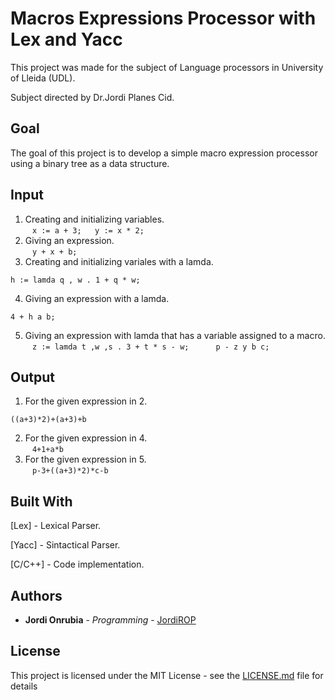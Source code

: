 # Macros Expressions Processor with Lex and Yacc
This project was made for the subject of Language processors in University of Lleida (UDL).

Subject directed by Dr.Jordi Planes Cid.

## Goal
The goal of this project is to develop a simple macro expression processor using a binary tree as a data structure.

## Input
1. Creating and initializing variables.  
  ```
  x := a + 3;  
  y := x * 2;
  ```
2. Giving an expression.  
  ```
   y + x + b;
  ```
3. Creating and initializing variales with a lamda.  
  ```
  h := lamda q , w . 1 + q * w;
  ```
4. Giving an expression with a lamda.  
  ```
  4 + h a b;
  ```
5. Giving an expression with lamda that has a variable assigned to a macro.  
  ```
  z := lamda t ,w ,s . 3 + t * s - w;  
  
  p - z y b c;
  ```
## Output
1. For the given expression in 2.
  ```
  ((a+3)*2)+(a+3)+b
  ```
2. For the given expression in 4.  
  ```
  4+1+a*b
  ```
3. For the given expression in 5.  
  ```
  p-3+((a+3)*2)*c-b
  ```
  
## Built With
[Lex] - Lexical Parser.

[Yacc] - Sintactical Parser.

[C/C++] - Code implementation.

## Authors
* **Jordi Onrubia** - *Programming* - [JordiROP](https://github.com/JordiROP)

## License

This project is licensed under the MIT License - see the [LICENSE.md](https://github.com/JordiROP/MacrosExpressionsProcessor-Lex-Yacc/blob/master/LICENSE) file for details
